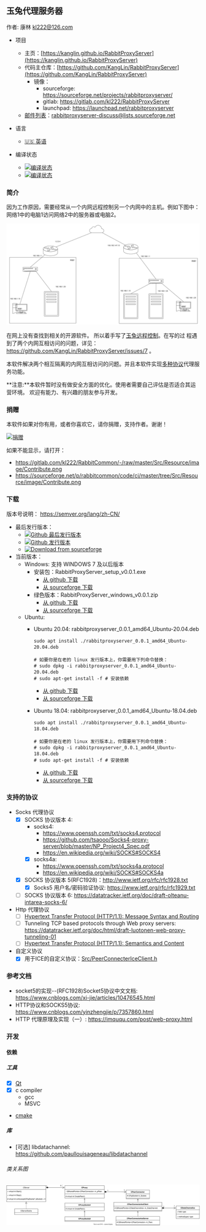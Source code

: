 ## 玉兔代理服务器
作者: 康林 <kl222@126.com>

- 项目
  + 主页：[https://kanglin.github.io/RabbitProxyServer](https://kanglin.github.io/RabbitProxyServer)
  + 代码主仓库：[https://github.com/KangLin/RabbitProxyServer](https://github.com/KangLin/RabbitProxyServer)
    - 镜像：
      + sourceforge: https://sourceforge.net/projects/rabbitproxyserver/
      + gitlab: https://gitlab.com/kl222/RabbitProxyServer
      + launchpad: https://launchpad.net/rabbitproxyserver
  + [邮件列表](https://sourceforge.net/p/rabbitproxyserver/mailman/)：<rabbitproxyserver-discuss@lists.sourceforge.net>
    
- 语言
  + [:us: 英语](README.md)
- 编译状态
  - [![编译状态](https://github.com/KangLin/RabbitProxyServer/actions/workflows/cmake_ubuntu.yml/badge.svg)](https://github.com/KangLin/RabbitProxyServer/actions/workflows/cmake_ubuntu.yml)
  - [![编译状态](https://github.com/KangLin/RabbitProxyServer/actions/workflows/msvc.yml/badge.svg)](https://github.com/KangLin/RabbitProxyServer/actions/workflows/msvc.yml)

### 简介

因为工作原因，需要经常从一个内网远程控制另一个内网中的主机。例如下图中：网络1中的电脑1访问网络2中的服务器或电脑2。

![网络拓朴图](Documents/Image/network.svg)

在网上没有查找到相关的开源软件。
所以着手写了[玉兔远程控制](https://github.com/KangLin/RabbitProxyServer)。在写的过
程遇到了两个内网互相访问的问题，详见：https://github.com/KangLin/RabbitProxyServer/issues/7 。

本软件解决两个相互隔离的内网互相访问的问题。并且本软件实现[多种协议](#支持的协议)代理服务功能。

**注意:**本软件暂时没有做安全方面的优化。使用者需要自己评估是否适合其运营环境。
欢迎有能力、有兴趣的朋友参与开发。

### 捐赠
本软件如果对你有用，或者你喜欢它，请你捐赠，支持作者。谢谢！

[![捐赠](https://gitee.com/kl222/RabbitCommon/raw/master/Src/Resource/image/Contribute.png "捐赠")](https://gitee.com/kl222/RabbitCommon/raw/master/Src/Resource/image/Contribute.png "捐赠")

如果不能显示，请打开：
- https://gitlab.com/kl222/RabbitCommon/-/raw/master/Src/Resource/image/Contribute.png
- https://sourceforge.net/p/rabbitcommon/code/ci/master/tree/Src/Resource/image/Contribute.png

### 下载

版本号说明： https://semver.org/lang/zh-CN/

+ 最后发行版本：
  - [![Github 最后发行版本](https://img.shields.io/github/release/KangLin/RabbitProxyServer?label=Github%20最后发行版本)](https://github.com/KangLin/RabbitProxyServer/releases)
  - [![Github 发行版本](https://img.shields.io/github/release-pre/KangLin/RabbitProxyServer?label=Github%20发行版本)](https://github.com/KangLin/RabbitProxyServer/releases)
  - [![Download from sourceforge](https://a.fsdn.com/con/app/sf-download-button)](https://sourceforge.net/projects/rabbitproxyserver/files/latest/download)
+ 当前版本：
  - Windows: 支持 WINDOWS 7 及以后版本
    + 安装包：RabbitProxyServer_setup_v0.0.1.exe
      - [从 github 下载](https://github.com/KangLin/RabbitProxyServer/releases/download/v0.0.1/RabbitProxyServer_setup_v0.0.1.exe)
      - [从 sourceforge 下载](https://sourceforge.net/projects/rabbitproxyserver/files/v0.0.1/RabbitProxyServer_setup_v0.0.1.exe/download)
    + 绿色版本：RabbitProxyServer_windows_v0.0.1.zip
      - [从 github 下载](https://github.com/KangLin/RabbitProxyServer/releases/download/v0.0.1/RabbitProxyServer_windows_v0.0.1.zip)
      - [从 sourceforge 下载](https://sourceforge.net/projects/rabbitproxyserver/files/v0.0.1/RabbitProxyServer_windows_v0.0.1.zip/download)
  - Ubuntu:
    + Ubuntu 20.04: rabbitproxyserver_0.0.1_amd64_Ubuntu-20.04.deb
      
          sudo apt install ./rabbitproxyserver_0.0.1_amd64_Ubuntu-20.04.deb
          
          # 如要你是在老的 linux 发行版本上，你需要用下列命令替换：
          # sudo dpkg -i rabbitproxyserver_0.0.1_amd64_Ubuntu-20.04.deb
          # sudo apt-get install -f # 安装依赖

      - [从 github 下载](https://github.com/KangLin/RabbitProxyServer/releases/download/v0.0.1/rabbitproxyserver_0.0.1_amd64_Ubuntu-20.04.deb)
      - [从 sourceforge 下载](https://sourceforge.net/projects/rabbitproxyserver/files/v0.0.1/rabbitproxyserver_0.0.1_amd64_Ubuntu-20.04.deb/download)
      
    + Ubuntu 18.04: rabbitproxyserver_0.0.1_amd64_Ubuntu-18.04.deb

          sudo apt install ./rabbitproxyserver_0.0.1_amd64_Ubuntu-18.04.deb
          
          # 如要你是在老的 linux 发行版本上，你需要用下列命令替换：
          # sudo dpkg -i rabbitproxyserver_0.0.1_amd64_Ubuntu-18.04.deb
          # sudo apt-get install -f # 安装依赖

      - [从 github 下载](https://github.com/KangLin/RabbitProxyServer/releases/download/v0.0.1/rabbitproxyserver_0.0.1_amd64_Ubuntu-18.04.deb)
      - [从 sourceforge 下载](https://sourceforge.net/projects/rabbitproxyserver/files/v0.0.1/rabbitproxyserver_0.0.1_amd64_Ubuntu-18.04.deb/download)

### 支持的协议

- Socks 代理协议
  - [x] SOCKS 协议版本 4: 
    + socks4:
      - https://www.openssh.com/txt/socks4.protocol
      - https://github.com/tsaooo/Socks4-proxy-server/blob/master/NP_Project4_Spec.pdf
      - https://en.wikipedia.org/wiki/SOCKS#SOCKS4
    + [x] socks4a:
      - https://www.openssh.com/txt/socks4a.protocol
      - https://en.wikipedia.org/wiki/SOCKS#SOCKS4a
  - [x] SOCKS 协议版本 5(RFC1928)：http://www.ietf.org/rfc/rfc1928.txt
    + [x] Socks5 用户名/密码验证协议: https://www.ietf.org/rfc/rfc1929.txt
  - [ ] SOCKS 协议版本 6: https://datatracker.ietf.org/doc/draft-olteanu-intarea-socks-6/
- Http 代理协议
  + [ ] [Hypertext Transfer Protocol (HTTP/1.1): Message Syntax and Routing](https://datatracker.ietf.org/doc/html/rfc7230)
  + [ ] Tunneling TCP based protocols through Web proxy servers: https://datatracker.ietf.org/doc/html/draft-luotonen-web-proxy-tunneling-01
  + [ ] [Hypertext Transfer Protocol (HTTP/1.1): Semantics and Content](https://datatracker.ietf.org/doc/html/rfc7231#section-0.0.1)
- 自定义协议
  + [x] 用于ICE的自定义协议：[Src/PeerConnecterIceClient.h](Src/PeerConnecterIceClient.h#L63)
  
### 参考文档

- socket5的实现--(RFC1928)Socket5协议中文文档: https://www.cnblogs.com/xi-jie/articles/10476545.html
- HTTP协议和SOCKS5协议: https://www.cnblogs.com/yinzhengjie/p/7357860.html
- HTTP 代理原理及实现（一）: https://imququ.com/post/web-proxy.html

### 开发
#### 依赖
##### 工具
- [x] [Qt](qt.io)
- [x] c compiler
  + gcc
  + MSVC
- [cmake](https://cmake.org/)

##### 库

- [可选] libdatachannel: https://github.com/paullouisageneau/libdatachannel

###### 类关系图

![类关系图](Documents/Image/Class.svg)
